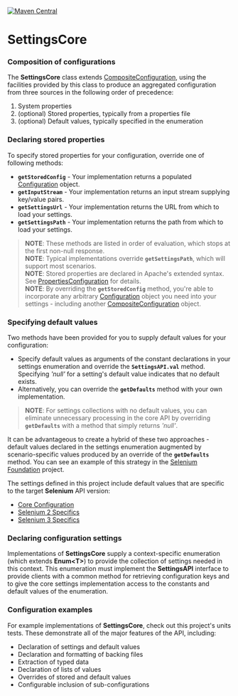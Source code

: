 [![Maven Central](https://img.shields.io/maven-central/v/com.nordstrom.tools/settings.svg)](https://mvnrepository.com/artifact/com.nordstrom.tools/settings)

# SettingsCore

### Composition of configurations

The **SettingsCore** class extends [CompositeConfiguration](https://commons.apache.org/proper/commons-configuration/apidocs/org/apache/commons/configuration2/CompositeConfiguration.html), using the facilities provided by this class to produce an aggregated configuration from three sources in the following order of precedence: 

1. System properties
2. (optional) Stored properties, typically from a properties file
3. (optional) Default values, typically specified in the enumeration

### Declaring stored properties

To specify stored properties for your configuration, override one of following methods:

* **`getStoredConfig`** - Your implementation returns a populated [Configuration](https://commons.apache.org/proper/commons-configuration/apidocs/org/apache/commons/configuration2/Configuration.html) object.
* **`getInputStream`** - Your implementation returns an input stream supplying key/value pairs.
* **`getSettingsUrl`** - Your implementation returns the URL from which to load your settings.
* **`getSettingsPath`** - Your implementation returns the path from which to load your settings.

> **NOTE**: These methods are listed in order of evaluation, which stops at the first non-null response.  
> **NOTE**: Typical implementations override **`getSettingsPath`**, which will support most scenarios.  
> **NOTE**: Stored properties are declared in Apache's extended syntax. See [PropertiesConfiguration](https://commons.apache.org/proper/commons-configuration/apidocs/org/apache/commons/configuration2/PropertiesConfiguration.html) for details.  
> **NOTE**: By overriding the **`getStoredConfig`** method, you're able to incorporate any arbitrary [Configuration](https://commons.apache.org/proper/commons-configuration/apidocs/org/apache/commons/configuration2/Configuration.html) object you need into your settings - including another [CompositeConfiguration](https://commons.apache.org/proper/commons-configuration/apidocs/org/apache/commons/configuration2/CompositeConfiguration.html) object.

### Specifying default values

Two methods have been provided for you to supply default values for your configuration:

* Specify default values as arguments of the constant declarations in your settings enumeration and override the **`SettingsAPI.val`** method. Specifying _'null'_ for a setting's default value indicates that no default exists.
* Alternatively, you can override the **`getDefaults`** method with your own implementation.

> **NOTE**: For settings collections with no default values, you can eliminate unnecessary processing in the core API by overriding **`getDefaults`** with a method that simply returns _'null'_.

It can be advantageous to create a hybrid of these two approaches - default values declared in the settings enumeration augmented by scenario-specific values produced by an override of the **`getDefaults`** method. You can see an example of this strategy in the [Selenium Foundation](https://github.com/sbabcoc/Selenium-Foundation) project.

The settings defined in this project include default values that are specific to the target **Selenium** API version:

* [Core Configuration](https://github.com/sbabcoc/Selenium-Foundation/blob/master/src/main/java/com/nordstrom/automation/selenium/AbstractSeleniumConfig.java#L498)
* [Selenium 2 Specifics](https://github.com/sbabcoc/Selenium-Foundation/blob/master/src/selenium2/java/com/nordstrom/automation/selenium/SeleniumConfig.java#L207)
* [Selenium 3 Specifics](https://github.com/sbabcoc/Selenium-Foundation/blob/master/src/selenium3/java/com/nordstrom/automation/selenium/SeleniumConfig.java#L219)

### Declaring configuration settings

Implementations of **SettingsCore** supply a context-specific enumeration (which extends **Enum&lt;T&gt;**) to provide the collection of settings needed in this context. This enumeration must implement the **SettingsAPI** interface to provide clients with a common method for retrieving configuration keys and to give the core settings implementation access to the constants and default values of the enumeration.

### Configuration examples

For example implementations of **SettingsCore**, check out this project's units tests. These demonstrate all of the major features of the API, including:

* Declaration of settings and default values
* Declaration and formatting of backing files
* Extraction of typed data
* Declaration of lists of values
* Overrides of stored and default values
* Configurable inclusion of sub-configurations

